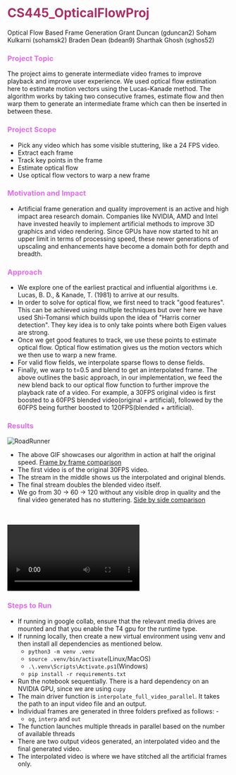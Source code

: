 # <span style="color:#a83269"> CS445_OpticalFlowProj </span>
Optical Flow Based Frame Generation Grant Duncan (gduncan2) Soham Kulkarni (sohamsk2) Braden Dean (bdean9) Sharthak Ghosh (sghos52)

### <span style="color:#e36ded"> Project Topic </span>
The project aims to generate intermediate video frames to improve playback and improve user experience. We used optical flow estimation here to estimate motion vectors using the Lucas-Kanade method. The algorithm works by taking two consecutive frames, estimate flow and then warp them to generate an intermediate frame which can then be inserted in between these. 

### <span style="color:#e36ded"> Project Scope </video>
- Pick any video which has some visible stuttering, like a 24 FPS video.
- Extract each frame
- Track key points in the frame
- Estimate optical flow
- Use optical flow vectors to warp a new frame

### <span style="color:#e36ded"> Motivation and Impact </span>
- Artificial frame generation and quality improvement is an active and high impact area research domain. Companies like NVIDIA, AMD and Intel have invested heavily to implement artificial methods to improve 3D graphics and video rendering. Since GPUs have now started to hit an upper limit in terms of processing speed, these newer generations of upscaling and enhancements have become a domain both for depth and breadth.

### <span style="color:#e36ded"> Approach </span>
- We explore one of the earliest practical and influential algorithms i.e. Lucas, B. D., & Kanade, T. (1981) to arrive at our results.
- In order to solve for optical flow, we first need to track "good features". This can be achieved using multiple techniques but over here we have used Shi-Tomansi which builds upon the idea of "Harris corner detection". They key idea is to only take points where both Eigen values are strong.
- Once we get good features to track, we use these points to estimate optical flow. Optical flow estimation gives us the motion vectors which we then use to warp a new frame. 
- For valid flow fields, we interpolate sparse flows to dense fields.
- Finally, we warp to t=0.5 and blend to get an interpolated frame.
The above outlines the basic approach, in our implementation, we feed the new blend back to our optical flow function to further improve the playback rate of a video.
For example, a 30FPS original video is first boosted to a 60FPS blended video(original + artificial), followed by the 60FPS being further boosted to 120FPS(blended + artificial).

### <span style="color:#e36ded"> Results </span>
![RoadRunner](./output.gif)
- The above GIF showcases our algorithm in action at half the original speed. [Frame by frame comparison](https://drive.google.com/file/d/1Y4ir2wgfA-ildlJYmogYe5TJhESbdDk6/view?usp=drive_link) 
- The first video is of the original 30FPS video.
- The stream in the middle shows us the interpolated and original blends.
- The final stream doubles the blended video itself.
- We go from 30 -> 60 -> 120 without any visible drop in quality and the final video generated has no stuttering. [Side by side comparison](https://drive.google.com/file/d/1nAOe7fuyQe0g-la-7g5aTotA02CPsa1m/view?usp=sharing)
<br/>
<br/>
<video controls>
    <source src="combined_comparison_road_runner_x265_super_slow_xstack.mp4" type="video/mp4">
</video>

### <span style="color:#e36ded"> Steps to Run </span>
- If running in google collab, ensure that the relevant media drives are mounted and that you enable the T4 gpu for the runtime type.
- If running locally, then create a new virtual environment using venv and then install all dependencies as mentioned below.
    - ```python3 -m venv .venv```
    - ```source .venv/bin/activate```(Linux/MacOS)
    - ```.\.venv\Scripts\Activate.ps1```(Windows)
    - ```pip install -r requirements.txt```
- Run the notebook sequentially. There is a hard dependency on an NVIDIA GPU, since we are using ```cupy```
- The main driver function is ```interpolate_full_video_parallel```. It takes the path to an input video file and an output.
- Individual frames are generated in three folders prefixed as follows: -
    - ```og```, ```interp``` and ```out```
- The function launches multiple threads in parallel based on the number of available threads
- There are two output videos generated, an interpolated video and the final generated video.
- The interpolated video is where we have stitched all the artificial frames only.
